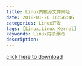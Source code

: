 ```yaml
---
title: Linux内核源文件网址
date: 2018-01-26 16:56:46
categories: Linux开发
tags: [Linux,Linux Kernel]
keywords: Linux内核源码
description:
---
```


[click here to download](https://www.kernel.org/pub/linux/kernel/)

